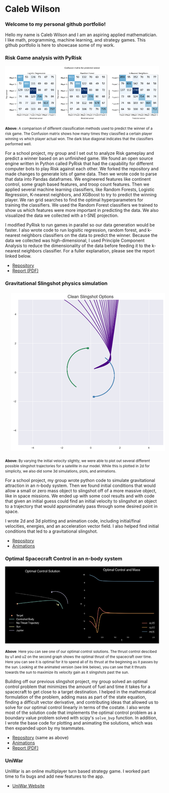 # Caleb Wilson

### Welcome to my personal github portfolio!

Hello my name is Caleb Wilson and I am an aspiring applied mathematician. I like math, programming, machine learning, and strategy games. This github portfolio is here to showcase some of my work.

### Risk Game analysis with PyRisk

<img src="cm_aggregate.png" alt="Confusion Matrices for classifiers" class="inline"/>

<small>**Above:** A comparison of different classification methods used to predict the winner of a risk game. The Confusion
matrix shows how many times they classified a certain player winning vs which player actual won. The dark blue diagonal
indicates that the classifiers performed well.</small>

For a school project, my group and I set out to analyze Risk gameplay and predict a winner based on an unfinished game.
We found an open source engine written in Python called PyRisk that had the capability for different computer bots to play 
Risk against each other. We forked the repository and made changes to generate lots of game data. Then we wrote code to parse
that data into Pandas dataframes. We engineered features like continent control, some graph based features, and troop count
features. Then we applied several machine learning classifiers, like Random Forests, Logistic  Regression, K-nearest
neighbors, and XGBoost to try to predict the winning player. We ran grid searches to find the optimal hyperparameters for
training the classifiers. We used the Random Forest classifiers we trained to show us which features were more important in
predicting the data. We also visualized the data we collected with a t-SNE projection.

I modified PyRisk to run games in parallel so our data generation would be faster. I also wrote code to run logisitic
regression, random forest, and k-nearest neighbors classifiers on the data to predict the winner. Because the data we
collected was high-dimensional, I used Principle Component Analysis to reduce the dimensionality of the data before feeding it
to the k-nearest neighbors classifier. For a fuller explanation, please see the report linked below.

 - [Repository](https://github.com/LukasErekson/pyrisk)
 - [Report (PDF)](RISK_Data_Project_Fall_2020.pdf)

### Gravitational Slingshot physics simulation

<img src="slingshot_options.png" alt="A plot several different slingshot trajectories" style="padding: 1% 4%;"/>

<small>**Above:** By varying the initial velocity slightly, we were able to plot out several different possible slingshot
trajectories for a satellite in our model. While this is plotted in 2d for simplicity, we also did some 3d simulations,
plots, and animations.</small>

For a school project, my group wrote python code to simulate gravitational attraction in an n-body system.
Then we found initial conditions that would allow a small or zero mass object to slingshot off of a more massive object,
like in space missions. We ended up with some cool results and with code that given an initial guess could find an initial
velocity to slingshot an object to a trajectory that would approximately pass through some desired point in space.

I wrote 2d and 3d plotting and animation code, including initial/final velocities, energies, and an acceleration vector
field. I also helped find initial conditions that led to a gravitational slingshot.

 - [Repository](https://github.com/samcochran/optimal-spacecraft-control)
 - [Animations](https://samcochran.github.io/optimal-spacecraft-control/nbody_slingshot.html)
 
### Optimal Spacecraft Control in an n-body system

<img src="second_control_attempt.png" alt="Optimal control example" class="inline"/>

<small>**Above**: Here you can see one of our optimal control solutions. The thrust control descibed by u1 and u2 on the second graph shows the
optimal thrust of the spacecraft over time. Here you can see it is optimal for it to spend all of its thrust at the beginning as it passes by the sun.
Looking at the animated version (see link below), you can see that it thrusts towards the sun to maximize its velocity gain as it slingshots past the sun.</small>

Building off our previous slingshot project, my group solved an optimal control problem that minimizes the amount of fuel and time it takes for a spacecraft
to get close to a target destination. I helped in the mathematical formulation of the problem, adding mass as part of the state equation, finding a difficult vector derivative,
and contributing ideas that allowed us to solve for our optimal control linearly in terms of the costate. I also wrote most of the solution code that implements the
optimal control problem as a boundary value problem solved with scipy's `solve_bvp` function. In addition, I wrote the base code for plotting and animating the solutions,
which was then expanded upon by my teammates.

 - [Repository](https://github.com/samcochran/optimal-spacecraft-control) (same as above)
 - [Animations](https://samcochran.github.io/optimal-spacecraft-control/)
 - [Report (PDF)](Math_438_Project.pdf)
 
### UniWar

UniWar is an online multiplayer turn based strategy game. I worked part time to fix bugs and add new features to the app.

 - [UniWar Website](https://www.uniwar.com)
